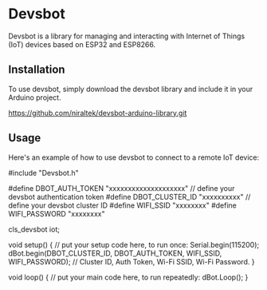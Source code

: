 # Devsbot

Devsbot is a library for managing and interacting with Internet of Things (IoT) devices based on ESP32 and ESP8266.

## Installation

To use devsbot, simply download the devsbot library and include it in your Arduino project.

https://github.com/niraltek/devsbot-arduino-library.git

## Usage

Here's an example of how to use devsbot to connect to a remote IoT device:

#include "Devsbot.h"

#define DBOT_AUTH_TOKEN "xxxxxxxxxxxxxxxxxxxx" // define your devsbot authentication token
#define DBOT_CLUSTER_ID  "xxxxxxxxxx" // define your devsbot cluster ID
#define WIFI_SSID "xxxxxxxx"
#define WIFI_PASSWORD "xxxxxxxx"



cls_devsbot iot;

void setup()
{
  // put your setup code here, to run once:
  Serial.begin(115200);
 dBot.begin(DBOT_CLUSTER_ID, DBOT_AUTH_TOKEN, WIFI_SSID, WIFI_PASSWORD); // Cluster ID, Auth Token, Wi-Fi SSID, Wi-Fi Password.
}

void loop()
{
  // put your main code here, to run repeatedly:
  dBot.Loop();
}
